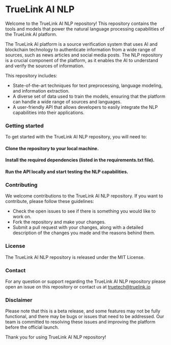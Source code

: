 # TrueLink AI NLP

Welcome to the TrueLink AI NLP repository! This repository contains the tools and models that power the natural language processing capabilities of the TrueLink AI platform.

The TrueLink AI platform is a source verification system that uses AI and blockchain technology to authenticate information from a wide range of sources, such as news articles and social media posts. The NLP repository is a crucial component of the platform, as it enables the AI to understand and verify the sources of information.

This repository includes:

- State-of-the-art techniques for text preprocessing, language modeling, and information extraction.
- A diverse set of data used to train the models, ensuring that the platform can handle a wide range of sources and languages.
- A user-friendly API that allows developers to easily integrate the NLP capabilities into their applications.

### Getting started
To get started with the TrueLink AI NLP repository, you will need to:

#### Clone the repository to your local machine.
#### Install the required dependencies (listed in the requirements.txt file).
#### Run the API locally and start testing the NLP capabilities.

### Contributing
We welcome contributions to the TrueLink AI NLP repository. If you want to contribute, please follow these guidelines:

- Check the open issues to see if there is something you would like to work on.
- Fork the repository and make your changes.
- Submit a pull request with your changes, along with a detailed description of the changes you made and the reasons behind them.

### License
The TrueLink AI NLP repository is released under the MIT License.

### Contact
For any question or support regarding the TrueLink AI NLP repository please open an issue on this repository or contact us at truetech@truelink.io

### Disclaimer
Please note that this is a beta release, and some features may not be fully functional, and there may be bugs or issues that need to be addressed. Our team is committed to resolving these issues and improving the platform before the official launch.

Thank you for using TrueLink AI NLP repository!
